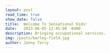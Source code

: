 ```yaml
---
layout: post
read_time: true
show_date: false
title:  Welcome To Sensational Kids!
date:   2023-06-05 12:45:00 -0400
description: Bringing occupational services.
img: /posts/barley-field.jpg 
author: Jenny Terry
---
```

